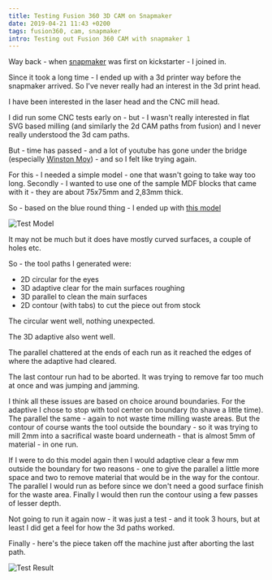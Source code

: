 ```yaml
---
title: Testing Fusion 360 3D CAM on Snapmaker
date: 2019-04-21 11:43 +0200
tags: fusion360, cam, snapmaker
intro: Testing out Fusion 360 CAM with snapmaker 1
---
```


Way back - when [snapmaker](https://www.snapmaker.com) was first on kickstarter - I joined in.

Since it took a long time - I ended up with a 3d printer way before the snapmaker arrived. So I've never really had an interest in the 3d print head.

I have been interested in the laser head and the CNC mill head.

I did run some CNC tests early on - but - I wasn't really interested in flat SVG based milling (and similarly the 2d CAM paths from fusion) and I never really understood the 3d cam paths.

But - time has passed - and a lot of youtube has gone under the bridge (especially [Winston Moy](https://www.youtube.com/user/krayvis/videos)) - and so I felt like trying again.

For this - I needed a simple model - one that wasn't going to take way too long. Secondly - I wanted to use one of the sample MDF blocks that came with it - they are about 75x75mm and 2,83mm thick.

So - based on the blue round thing - I ended up with [this model](/images/posts/2019/04/test.stl)

![Test Model](/images/posts/2019/04/test.png)

It may not be much but it does have mostly curved surfaces, a couple of holes etc.

So - the tool paths I generated were:

- 2D circular for the eyes
- 3D adaptive clear for the main surfaces roughing
- 3D parallel to clean the main surfaces
- 2D contour (with tabs) to cut the piece out from stock

The circular went well, nothing unexpected.

The 3D adaptive also went well.

The parallel chattered at the ends of each run as it reached the edges of where the adaptive had cleared.

The last contour run had to be aborted. It was trying to remove far too much at once and was jumping and jamming.

I think all these issues are based on choice around boundaries. For the adaptive I chose to stop with tool center on boundary (to shave a little time). The parallel the same - again to not waste time milling waste areas. But the contour of course wants the tool outside the boundary - so it was trying to mill 2mm into a sacrifical waste board underneath - that is almost 5mm of material - in one run.

If I were to do this model again then I would adaptive clear a few mm outside the boundary for two reasons - one to give the parallel a little more space and two to remove material that would be in the way for the contour. The parallel I would run as before since we don't need a good surface finish for the waste area. Finally I would then run the contour using a few passes of lesser depth.

Not going to run it again now - it was just a test - and it took 3 hours, but at least I did get a feel for how the 3d paths worked.

Finally - here's the piece taken off the machine just after aborting the last path.

![Test Result](/images/posts/2019/04/test.jpg)
